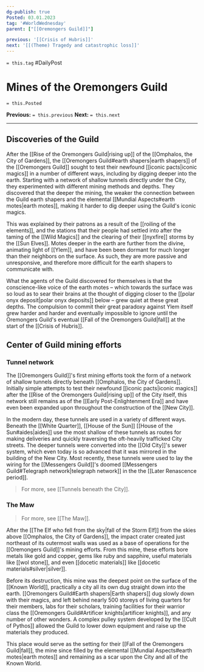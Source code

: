```yaml
---
dg-publish: true
Posted: 03.01.2023
tag: '#WorldWednesday'
parent: ["[[Oremongers Guild]]"]

previous: '[[Crisis of Hubris]]'
next: '[[(Theme) Tragedy and catastrophic loss]]'
---
```

`= this.tag` #DailyPost 
# Mines of the Oremongers Guild
`= this.Posted`

**Previous:** `= this.previous`
**Next:** `= this.next`

---

## Discoveries of the Guild

After the [[Rise of the Oremongers Guild|rising up]] of the [[Omphalos, the City of Gardens]], the [[Oremongers Guild#earth shapers|earth shapers]] of the [[Oremongers Guild]] sought to test their newfound [[iconic pacts|iconic magics]] in a number of different ways, including by digging deeper into the earth. Starting with a network of shallow tunnels directly under the City, they experimented with different mining methods and depths. They discovered that the deeper the mining, the weaker the connection between the Guild earth shapers and the elemental [[Mundial Aspects#earth motes|earth motes]], making it harder to dig deeper using the Guild's iconic magics.

This was explained by their patrons as a result of the [[roiling of the elements]], and the stations that their people had settled into after the taming of the [[Wild Magics]] and the clearing of their [[nyxfire]] storms by the [[Sun Elves]]. Motes deeper in the earth are further from the divine, animating light of [[Ylem]], and have been been dormant for much longer than their neighbors on the surface. As such, they are more passive and unresponsive, and therefore more difficult for the earth shapers to communicate with.

What the agents of the Guild discovered for themselves is that the conscience-like voice of the earth motes – which towards the surface was so loud as to sear their brains at the thought of digging closer to the [[polar onyx deposit|polar onyx deposits]] below – grew quiet at these great depths. The compulsion to commit their great paradoxy against Ylem itself grew harder and harder and eventually impossible to ignore until the Oremongers Guild's eventual [[Fall of the Oremongers Guild|fall]] at the start of the [[Crisis of Hubris]].

## Center of Guild mining efforts

### Tunnel network

The [[Oremongers Guild]]'s first mining efforts took the form of a network of shallow tunnels directly beneath [[Omphalos, the City of Gardens]]. Initially simple attempts to test their newfound [[iconic pacts|iconic magics]] after the [[Rise of the Oremongers Guild|rising up]] of the City itself, this network still remains as of the [[Early Post-Enlightenment Era]] and have even been expanded upon throughout the construction of the [[New City]].

In the modern day, these tunnels are used in a variety of different ways. Beneath the [[White Quarter]], [[House of the Sun]] [[House of the Sun#aides|aides]] use the most shallow of these tunnels as routes for making deliveries and quickly traversing the oft-heavily trafficked City streets. The deeper tunnels were converted into the [[Old City]]'s sewer system, which even today is so advanced that it was mirrored in the building of the New City. Most recently, these tunnels were used to lay the wiring for the [[Messengers Guild]]'s doomed [[Messengers Guild#Telegraph network|telegraph network]] in the the [[Later Renascence period]].

> For more, see [[Tunnels beneath the City]].

### The Maw

> For more, see [[The Maw]].

After the [[The Elf who fell from the sky|fall of the Storm Elf]] from the skies above [[Omphalos, the City of Gardens]], the impact crater created just northeast of its outermost walls was used as a base of operations for the [[Oremongers Guild]]'s mining efforts. From this mine, these efforts bore metals like gold and copper, gems like ruby and sapphire, useful materials like [[wol stone]], and even [[docetic materials]] like [[docetic materials#silver|silver]].

Before its destruction, this mine was the deepest point on the surface of the [[Known World]], practically a city all its own dug straight down into the earth. [[Oremongers Guild#Earth shapers|Earth shapers]] dug slowly down with their magics, and left behind nearly 500 storeys of living quarters for their members, labs for their scholars, training facilities for their warrior class the [[Oremongers Guild#Artificer knights|artificer knights]], and any number of other wonders. A complex pulley system developed by the [[Cult of Pythos]] allowed the Guild to lower down equipment and raise up the materials they produced.

This place would serve as the setting for their [[Fall of the Oremongers Guild|fall]], the mine since filled by the elemental [[Mundial Aspects#earth motes|earth motes]] and remaining as a scar upon the City and all of the Known World.